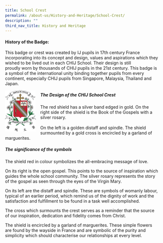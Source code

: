 ```yaml
---
title: School Crest
permalink: /about-us/History-and-Heritage/School-Crest/
description: ""
third_nav_title: History and Heritage
---
```

#### History of the Badge:

This badge or crest was created by IJ pupils in 17th century France incorporating into its concept and design, values and aspirations which they wished to be lived out in each CHIJ School. Their design is still proudly worn by thousands of CHIJ pupils in the 21st century. This badge is a symbol of the international unity binding together pupils from every continent, especially CHIJ pupils from Singapore, Malaysia, Thailand and Japan.

<img src="/images/School_Crest.jpg" style= "width: 20%; margin-right:15px;" align = "left">  <h5> The Design of the CHIJ School Crest </h5> 
The red shield has a silver band edged in gold. On the right side of the shield is the Book of the Gospels with a silver rosary.  <br><br>
On the left is a golden distaff and spindle. The shield surmounted by a gold cross is encircled by a garland of marguerites.

<h5> The significance of the symbols </h5>

The shield red in colour symbolizes the all-embracing message of love. 

On its right is the open gospel. This points to the source of inspiration which guides the whole school community. The silver rosary represents the story of the gospel as seen through the eyes of the Virgin Mary. 

On its left are the distaff and spindle. These are symbols of womanly labour, typical of an earlier period, which remind us of the dignity of work and the satisfaction and fulfillment to be found in a task well accomplished. 

The cross which surmounts the crest serves as a reminder that the source of our inspiration, dedication and fidelity comes from Christ. 

The shield is encircled by a garland of marguerites. These simple flowers are found by the wayside in France and are symbolic of the purity and simplicity which should characterise our relationships at every level.

